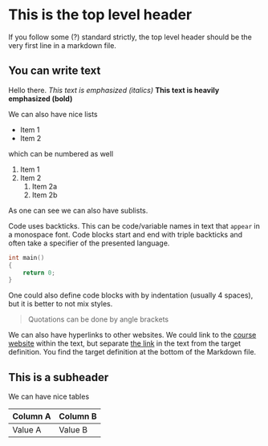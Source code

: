 # This is the top level header

If you follow some (?) standard strictly, the top level header should be the very first line in a markdown file.

## You can write text

Hello there.
*This text is emphasized (italics)*
**This text is heavily emphasized (bold)**

We can also have nice lists

- Item 1
- Item 2

which can be numbered as well

1. Item 1
2. Item 2
    1. Item 2a
    2. Item 2b

As one can see we can also have sublists.

Code uses backticks. This can be code/variable names in text that `appear` in a monospace font. Code blocks start and end with triple backticks and often take a specifier of the presented language.

```c++
int main()
{
    return 0;
}
```

One could also define code blocks with by indentation (usually 4 spaces), but it is better to not mix styles.

> Quotations can be done by angle brackets

We can also have hyperlinks to other websites. We could link to the [course website](https://simulation-software-engineering.github.io/homepage/) within the text, but separate [the link][course-website] in the text from the target definition. You find the target definition at the bottom of the Markdown file.

## This is a subheader

We can have nice tables

| Column A | Column B |
| -------- | -------- |
| Value A  | Value  B |

[course-website]: https://simulation-software-engineering.github.io/homepage/

